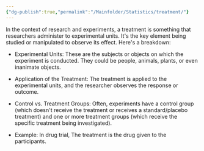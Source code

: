 ```yaml
---
{"dg-publish":true,"permalink":"/Mainfolder/Statistics/treatment/"}
---
```


In the context of research and experiments, a treatment is something that researchers administer to experimental units. It's the key element being studied or manipulated to observe its effect. Here's a breakdown:

*   Experimental Units: These are the subjects or objects on which the experiment is conducted. They could be people, animals, plants, or even inanimate objects.

*   Application of the Treatment: The treatment is applied to the experimental units, and the researcher observes the response or outcome.

*   Control vs. Treatment Groups: Often, experiments have a control group (which doesn't receive the treatment or receives a standard/placebo treatment) and one or more treatment groups (which receive the specific treatment being investigated).

* Example:
In drug trial, The treatment is the drug given to the participants.
